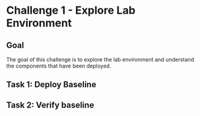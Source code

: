 # Challenge 1 - Explore Lab Environment

## Goal 

The goal of this challenge is to explore the lab environment and understand the components that have been deployed.

## Task 1: Deploy Baseline

## Task 2: Verify baseline
